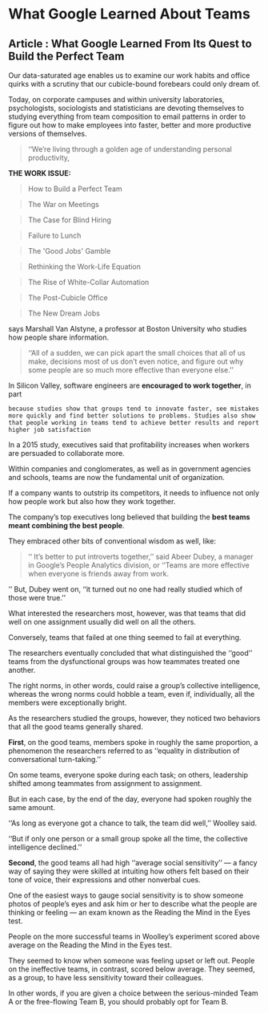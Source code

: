 
# What Google Learned About Teams

## Article : What Google Learned From Its Quest to Build the Perfect Team

Our data-saturated age enables us to examine our work habits and office quirks with a scrutiny that our cubicle-bound forebears could only dream of. 

Today, on corporate campuses and within university laboratories, psychologists, sociologists and statisticians are devoting themselves to studying everything from team composition to email patterns in order to figure out how to make employees into faster, better and more productive versions of themselves. 

>‘‘We’re living through a golden age of understanding personal productivity,

**THE WORK ISSUE:**

> How to Build a Perfect Team

> The War on Meetings

> The Case for Blind Hiring

> Failure to Lunch

> The 'Good Jobs' Gamble

> Rethinking the Work-Life Equation

> The Rise of White-Collar Automation

> The Post-Cubicle Office

> The New Dream Jobs

says Marshall Van Alstyne, a professor at Boston University who studies how people share information. 

>‘‘All of a sudden, we can pick apart the small choices that all of us make, decisions most of us don’t even notice, and figure out why some people are so much more effective than everyone else.’’

In Silicon Valley, software engineers are **encouraged to work together**, in part 

```
because studies show that groups tend to innovate faster, see mistakes more quickly and find better solutions to problems. Studies also show that people working in teams tend to achieve better results and report higher job satisfaction
```

In a 2015 study, executives said that profitability increases when workers are persuaded to collaborate more. 

Within companies and conglomerates, as well as in government agencies and schools, teams are now the fundamental unit of organization. 

If a company wants to outstrip its competitors, it needs to influence not only how people work but also how they work together.

The company’s top executives long believed that building the **best teams meant combining the best people**. 

They embraced other bits of conventional wisdom as well, like: 

> ‘‘ It’s better to put introverts together,’’ said Abeer Dubey, a manager in Google’s People Analytics division, or ‘‘Teams are more effective when everyone is friends away from work.

’’ But, Dubey went on, ‘‘it turned out no one had really studied which of those were true.’’

What interested the researchers most, however, was that teams that did well on one assignment usually did well on all the others. 

Conversely, teams that failed at one thing seemed to fail at everything. 

The researchers eventually concluded that what distinguished the ‘‘good’’ teams from the dysfunctional groups was how teammates treated one another. 

The right norms, in other words, could raise a group’s collective intelligence, whereas the wrong norms could hobble a team, even if, individually, all the members were exceptionally bright.

As the researchers studied the groups, however, they noticed two behaviors that all the good teams generally shared. 

**First**, on the good teams, members spoke in roughly the same proportion, a phenomenon the researchers referred to as ‘‘equality in distribution of conversational turn-taking.’’ 

On some teams, everyone spoke during each task; on others, leadership shifted among teammates from assignment to assignment. 

But in each case, by the end of the day, everyone had spoken roughly the same amount. 

‘‘As long as everyone got a chance to talk, the team did well,’’ Woolley said. 

‘‘But if only one person or a small group spoke all the time, the collective intelligence declined.’’

**Second**, the good teams all had high ‘‘average social sensitivity’’ — a fancy way of saying they were skilled at intuiting how others felt based on their tone of voice, their expressions and other nonverbal cues. 

One of the easiest ways to gauge social sensitivity is to show someone photos of people’s eyes and ask him or her to describe what the people are thinking or feeling — an exam known as the Reading the Mind in the Eyes test. 

People on the more successful teams in Woolley’s experiment scored above average on the Reading the Mind in the Eyes test. 

They seemed to know when someone was feeling upset or left out. People on the ineffective teams, in contrast, scored below average. They seemed, as a group, to have less sensitivity toward their colleagues.

In other words, if you are given a choice between the serious-minded Team A or the free-flowing Team B, you should probably opt for Team B. 
